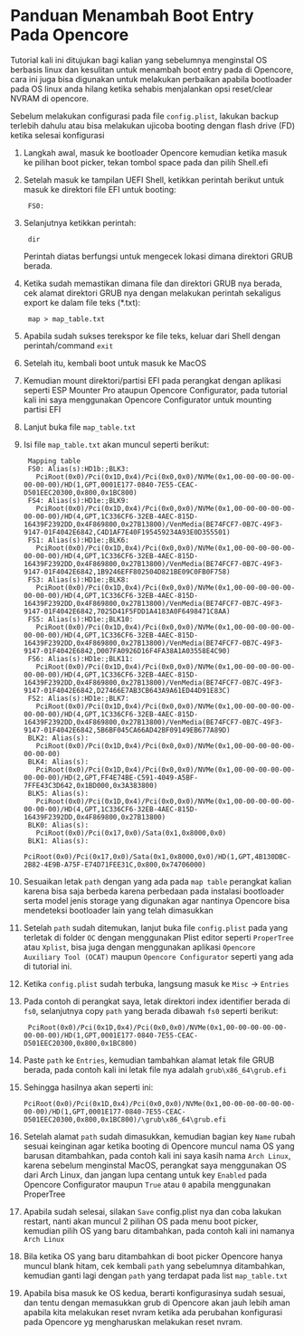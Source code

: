 # Panduan Menambah Boot Entry Pada Opencore

Tutorial kali ini ditujukan bagi kalian yang sebelumnya menginstal OS berbasis linux dan kesulitan untuk menambah boot entry pada di Opencore, cara ini juga bisa digunakan untuk melakukan perbaikan apabila bootloader pada OS linux anda hilang ketika sehabis menjalankan opsi reset/clear NVRAM di opencore.

Sebelum melakukan configurasi pada file `config.plist`, lakukan backup terlebih dahulu atau bisa melakukan ujicoba booting dengan flash drive (FD) ketika selesai konfigurasi

1. Langkah awal, masuk ke bootloader Opencore kemudian ketika masuk ke pilihan boot picker, tekan tombol space pada dan pilih Shell.efi
2. Setelah masuk ke tampilan UEFI Shell, ketikkan perintah berikut untuk masuk ke direktori file EFI untuk booting:
    
        FS0:
3. Selanjutnya ketikkan perintah:

        dir

    Perintah diatas berfungsi untuk mengecek lokasi dimana direktori GRUB berada.
4. Ketika sudah memastikan dimana file dan direktori GRUB nya berada, cek alamat direktori GRUB nya dengan melakukan perintah sekaligus export ke dalam file teks (*.txt):
    
        map > map_table.txt

5. Apabila sudah sukses terekspor ke file teks, keluar dari Shell dengan perintah/command `exit`
6. Setelah itu, kembali boot untuk masuk ke MacOS
7. Kemudian mount direktori/partisi EFI pada perangkat dengan aplikasi seperti ESP Mounter Pro ataupun Opencore Configurator, pada tutorial kali ini saya menggunakan Opencore Configurator untuk mounting partisi EFI
8. Lanjut buka file ```map_table.txt```
9. Isi file `map_table.txt` akan muncul seperti berikut:
    
        Mapping table
        FS0: Alias(s):HD1b:;BLK3:
          PciRoot(0x0)/Pci(0x1D,0x4)/Pci(0x0,0x0)/NVMe(0x1,00-00-00-00-00-00-00-00)/HD(1,GPT,0001E177-0840-7E55-CEAC-D501EEC20300,0x800,0x1BC800)
        FS4: Alias(s):HD1e:;BLK9:
          PciRoot(0x0)/Pci(0x1D,0x4)/Pci(0x0,0x0)/NVMe(0x1,00-00-00-00-00-00-00-00)/HD(4,GPT,1C336CF6-32EB-4AEC-815D-16439F2392DD,0x4F869800,0x27B13800)/VenMedia(BE74FCF7-0B7C-49F3-9147-01F4042E6842,C4D1AF7E40F195459234A93E0D355501)
        FS1: Alias(s):HD1e:;BLK6:
          PciRoot(0x0)/Pci(0x1D,0x4)/Pci(0x0,0x0)/NVMe(0x1,00-00-00-00-00-00-00-00)/HD(4,GPT,1C336CF6-32EB-4AEC-815D-16439F2392DD,0x4F869800,0x27B13800)/VenMedia(BE74FCF7-0B7C-49F3-9147-01F4042E6842,1B9246EFF802504D821BE09C0FB0F758)
        FS3: Alias(s):HD1e:;BLK8:
          PciRoot(0x0)/Pci(0x1D,0x4)/Pci(0x0,0x0)/NVMe(0x1,00-00-00-00-00-00-00-00)/HD(4,GPT,1C336CF6-32EB-4AEC-815D-16439F2392DD,0x4F869800,0x27B13800)/VenMedia(BE74FCF7-0B7C-49F3-9147-01F4042E6842,7025D41F5FDD1A4183A0F6498471C8AA)
        FS5: Alias(s):HD1e:;BLK10:
          PciRoot(0x0)/Pci(0x1D,0x4)/Pci(0x0,0x0)/NVMe(0x1,00-00-00-00-00-00-00-00)/HD(4,GPT,1C336CF6-32EB-4AEC-815D-16439F2392DD,0x4F869800,0x27B13800)/VenMedia(BE74FCF7-0B7C-49F3-9147-01F4042E6842,D007FA0926D16F4FA38A1A03558E4C90)
        FS6: Alias(s):HD1e:;BLK11:
          PciRoot(0x0)/Pci(0x1D,0x4)/Pci(0x0,0x0)/NVMe(0x1,00-00-00-00-00-00-00-00)/HD(4,GPT,1C336CF6-32EB-4AEC-815D-16439F2392DD,0x4F869800,0x27B13800)/VenMedia(BE74FCF7-0B7C-49F3-9147-01F4042E6842,D27466E7AB3CB643A9A61ED44D91E83C)
        FS2: Alias(s):HD1e:;BLK7:
          PciRoot(0x0)/Pci(0x1D,0x4)/Pci(0x0,0x0)/NVMe(0x1,00-00-00-00-00-00-00-00)/HD(4,GPT,1C336CF6-32EB-4AEC-815D-16439F2392DD,0x4F869800,0x27B13800)/VenMedia(BE74FCF7-0B7C-49F3-9147-01F4042E6842,5B6BF045CA66AD42BF09149EB677A89D)
        BLK2: Alias(s):
          PciRoot(0x0)/Pci(0x1D,0x4)/Pci(0x0,0x0)/NVMe(0x1,00-00-00-00-00-00-00-00)
        BLK4: Alias(s):
          PciRoot(0x0)/Pci(0x1D,0x4)/Pci(0x0,0x0)/NVMe(0x1,00-00-00-00-00-00-00-00)/HD(2,GPT,FF4E74BE-C591-4049-A5BF-7FFE43C3D642,0x1BD000,0x3A383800)
        BLK5: Alias(s):
          PciRoot(0x0)/Pci(0x1D,0x4)/Pci(0x0,0x0)/NVMe(0x1,00-00-00-00-00-00-00-00)/HD(4,GPT,1C336CF6-32EB-4AEC-815D-16439F2392DD,0x4F869800,0x27B13800)
        BLK0: Alias(s):
          PciRoot(0x0)/Pci(0x17,0x0)/Sata(0x1,0x8000,0x0)
        BLK1: Alias(s):
          PciRoot(0x0)/Pci(0x17,0x0)/Sata(0x1,0x8000,0x0)/HD(1,GPT,4B130DBC-2B82-4E9B-A75F-E74D71FEE31C,0x800,0x74706000)

10. Sesuaikan letak `path` dengan yang ada pada `map table` perangkat kalian karena bisa saja berbeda karena perbedaan pada instalasi bootloader serta model jenis storage yang digunakan agar nantinya Opencore bisa mendeteksi bootloader lain yang telah dimasukkan
11. Setelah `path` sudah ditemukan, lanjut buka file `config.plist` pada yang terletak di folder `OC` dengan menggunakan Plist editor seperti `ProperTree` atau `Xplist`, bisa juga dengan menggunakan aplikasi `Opencore Auxiliary Tool (OCAT)` maupun `Opencore Configurator` seperti yang ada di tutorial ini.
12. Ketika `config.plist` sudah terbuka, langsung masuk ke `Misc` -> `Entries`
13. Pada contoh di perangkat saya, letak direktori index identifier berada di `fs0`, selanjutnya copy `path` yang berada dibawah `fs0` seperti berikut:

         PciRoot(0x0)/Pci(0x1D,0x4)/Pci(0x0,0x0)/NVMe(0x1,00-00-00-00-00-00-00-00)/HD(1,GPT,0001E177-0840-7E55-CEAC-D501EEC20300,0x800,0x1BC800)
14. Paste `path` ke `Entries`, kemudian tambahkan alamat letak file GRUB berada, pada contoh kali ini letak file nya adalah `grub\x86_64\grub.efi`
15. Sehingga hasilnya akan seperti ini:
    
        PciRoot(0x0)/Pci(0x1D,0x4)/Pci(0x0,0x0)/NVMe(0x1,00-00-00-00-00-00-00-00)/HD(1,GPT,0001E177-0840-7E55-CEAC-D501EEC20300,0x800,0x1BC800)/\grub\x86_64\grub.efi

16. Setelah alamat `path` sudah dimasukkan, kemudian bagian key `Name` rubah sesuai keinginan agar ketika booting di Opencore muncul nama OS yang barusan ditambahkan, pada contoh kali ini saya kasih nama `Arch Linux`, karena sebelum menginstal MacOS, perangkat saya menggunakan OS dari Arch Linux, dan jangan lupa centang untuk key `Enabled` pada Opencore Configurator maupun `True` atau `0` apabila menggunakan ProperTree
17. Apabila sudah selesai, silakan `Save` config.plist nya dan coba lakukan restart, nanti akan muncul 2 pilihan OS pada menu boot picker, kemudian pilih OS yang baru ditambahkan, pada contoh kali ini namanya `Arch Linux`
18. Bila ketika OS yang baru ditambahkan di boot picker Opencore hanya muncul blank hitam, cek kembali `path` yang sebelumnya ditambahkan, kemudian ganti lagi dengan `path` yang terdapat pada list `map_table.txt`
19. Apabila bisa masuk ke OS kedua, berarti konfigurasinya sudah sesuai, dan tentu dengan memasukkan grub di Opencore akan jauh lebih aman apabila kita melakukan reset nvram ketika ada perubahan konfigurasi pada Opencore yg mengharuskan melakukan reset nvram.